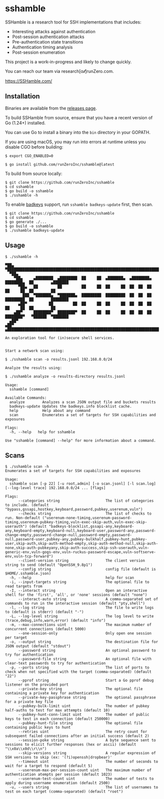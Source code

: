 # sshamble

SSHamble is a research tool for SSH implementations that includes:

* Interesting attacks against authentication
* Post-session authentication attacks
* Pre-authentication state transitions
* Authentication timing analysis
* Post-session enumeration

This project is a work-in-progress and likely to change quickly.

You can reach our team via research[α𝓽]runZero.com.

https://SSHamble.com/


## Installation

Binaries are available from the [releases page](https://github.com/runZeroInc/sshamble/releases).


To build SSHamble from source, ensure that you have a recent version of Go (1.24+) installed.

You can use Go to install a binary into the `bin` directory in your GOPATH.

If you are using macOS, you may run into errors at runtime unless you disable CGO before building:
```shell
$ export CGO_ENABLED=0
```

```shell
$ go install github.com/runZeroInc/sshamble@latest
```

To build from source locally:

```shell
$ git clone https://github.com/runZeroInc/sshamble
$ cd sshamble
$ go build -o sshamble
$ ./sshamble -h
```

To enable [badkeys](https://badkeys.info) support, run `sshamble badkeys-update` first, then scan.
```shell
$ git clone https://github.com/runZeroInc/sshamble
$ cd sshamble
$ go generate ./...
$ go build -o sshamble
$ ./sshamble badkeys-update
```

## Usage

```console
$ ./sshamble -h

▀██▄  ▀███████████████████████████████████████████████████████████████████████████████████████████
  ▀██▄
    ▀██▄     ▄████████  ▄████████  ██     ██  ▄███████▄  ▄████████▄  ████████▄  ██        ▄███████
      ▀██▄   ██         ██         ██     ██  ██     ██  ██  ██  ██  ██     ██  ██        ██
        ███  ▀███████▄  ▀███████▄  █████████  █████████  ██  ██  ██  █████████  ██        ████████
      ▄██▀          ██         ██  ██     ██  ██     ██  ██  ██  ██  ██     ██  ██        ██
    ▄██▀     ████████▀  ████████▀  ██     ██  ██     ██  ██  ██  ██  ████████▀   ▀██████  ▀███████
  ▄██▀
▄██▀  ▄███████████████████████████████████████████████████████████████████████████████████████████

An exploration tool for (in)secure shell services.


Start a network scan using:

$ ./sshamble scan -o results.jsonl 192.168.0.0/24

Analyze the results using:

$ ./sshamble analyze -o results-directory results.jsonl

Usage:
  sshamble [command]

Available Commands:
  analyze        Analyzes a scan JSON output file and buckets results
  badkeys-update Updates the badkeys.info blocklist cache.
  help           Help about any command
  scan           Enumerates a set of targets for SSH capabilities and exposures

Flags:
  -h, --help   help for sshamble

Use "sshamble [command] --help" for more information about a command.
```

## Scans

```console
$ ./sshamble scan -h
Enumerates a set of targets for SSH capabilities and exposures

Usage:
  sshamble scan [-p 22] [-u root,admin] [-o scan.jsonl] [-l scan.log] [--log-level trace] 192.168.0.0/24 ... [flags]

Flags:
      --categories string                     The list of categories to include. (default "bypass,gssapi,hostkey,keyboard,password,pubkey,userenum,vuln")
      --checks string                         The list of checks to run. Non-default ("userenum-none-timing,userenum-password-timing,userenum-pubkey-timing,vuln-exec-skip-auth,vuln-exec-skip-userauth") (default "badkeys-blocklist,gssapi-any,keyboard-any,keyboard-empty,keyboard-null,keyboard-user,password-any,password-change-empty,password-change-null,password-empty,password-null,password-user,pubkey-any,pubkey-bulkhalf,pubkey-hunt,pubkey-user,skip-auth,skip-auth-method-empty,skip-auth-method-null,skip-auth-none,skip-auth-pubkeyany,skip-auth-success,skip-ssh-userauth,vuln-generic-env,vuln-gogs-env,vuln-ruckus-password-escape,vuln-softserve-env,vuln-tcp-forward")
      --client-version string                 The client version string to send (default "OpenSSH_9.8p1")
      --config string                         config file (default is $HOME/.sshamble.json)
  -h, --help                                  help for scan
  -i, --input-targets string                  The optional file to read targets from
  -I, --interact string                       Open an interactive shell for the 'first', 'all', or 'none' sessions (default "none")
      --interact-auto string                  A comma-separated set of commands to run in the interactive session (default "pty,shell")
  -l, --log string                            The file to write logs to (default is stderr) (default "-")
  -L, --log-level string                      The log level to write (trace,debug,info,warn,error) (default "info")
  -m, --max-connections uint                  The maximum number of concurrent connections (default 5000)
      --one-session-only                      Only open one session per target
  -o, --output string                         The destination file for JSON output (default "stdout")
      --password string                       An optional password to try for authentication
      --password-file string                  An optional file with clear-text passwords to try for authentication
  -p, --ports string                          The list of ports to check when not specified with the target (comma-separated) (default "22")
      --pprof string                          Start a Go pprof debug listener on the provided port
      --private-key string                    The optional file containing a private key for authentication
      --private-key-passphrase string         The optional passphrase for a private key file
      --pubkey-bulk-limit uint                The number of pubkey half-auths to test for max attempts (default 10)
      --pubkey-hunt-conn-limit uint           The number of public keys to test in each connection (default 250000)
      --pubkey-hunt-file string               The optional file containing public keys to hunt
      --retries uint                          The retry count for subsequent failed connections after an initial success (default 2)
      --session-poke string                   A byte sequence sent to sessions to elicit further responses (hex or ascii) (default "\\x0a\\x0d\\r\\n")
      --skip-versions string                  A regular expression of SSH versions to skip (ex: '(?i)openssh|dropbear)'
      --timeout uint                          The number of seconds to wait for a target to respond (default 5)
      --userenum-max-per-session-count uint   The maximum number of authentication atempts per session (default 1023)
      --userenum-test-count uint              The number of tests to apply during username enumeration (default 2500)
  -u, --users string                          The list of usernames to test on each target (comma-separated) (default "root")
```

